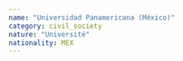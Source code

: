 ```yaml
---
name: "Universidad Panamericana (México)"
category: civil_society
nature: "Université"
nationality: MEX
---
```

    